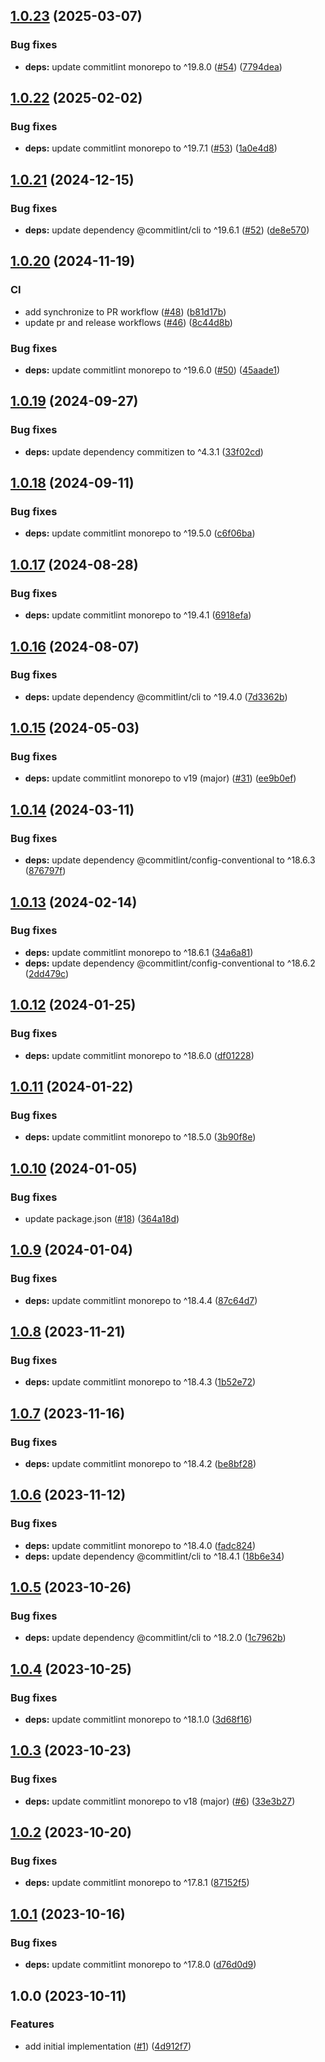 ## [1.0.23](https://github.com/technology-studio/commitlint/compare/v1.0.22...v1.0.23) (2025-03-07)


### Bug fixes

* **deps:** update commitlint monorepo to ^19.8.0 ([#54](https://github.com/technology-studio/commitlint/issues/54)) ([7794dea](https://github.com/technology-studio/commitlint/commit/7794dea7a7f56c8c3cb880301944e5ed0431dc71))

## [1.0.22](https://github.com/technology-studio/commitlint/compare/v1.0.21...v1.0.22) (2025-02-02)


### Bug fixes

* **deps:** update commitlint monorepo to ^19.7.1 ([#53](https://github.com/technology-studio/commitlint/issues/53)) ([1a0e4d8](https://github.com/technology-studio/commitlint/commit/1a0e4d81942e8d0e5c20dac61e5c4d234503baf1))

## [1.0.21](https://github.com/technology-studio/commitlint/compare/v1.0.20...v1.0.21) (2024-12-15)


### Bug fixes

* **deps:** update dependency @commitlint/cli to ^19.6.1 ([#52](https://github.com/technology-studio/commitlint/issues/52)) ([de8e570](https://github.com/technology-studio/commitlint/commit/de8e570cb37cb09c5908047fc593f1ef350efe93))

## [1.0.20](https://github.com/technology-studio/commitlint/compare/v1.0.19...v1.0.20) (2024-11-19)


### CI

* add synchronize to PR workflow ([#48](https://github.com/technology-studio/commitlint/issues/48)) ([b81d17b](https://github.com/technology-studio/commitlint/commit/b81d17b36c2d014ea9a5aa1f1eb174e1ab60800f))
* update pr and release workflows ([#46](https://github.com/technology-studio/commitlint/issues/46)) ([8c44d8b](https://github.com/technology-studio/commitlint/commit/8c44d8bdcd60fa5a9b2de60cac4d797ad6f8f02d))


### Bug fixes

* **deps:** update commitlint monorepo to ^19.6.0 ([#50](https://github.com/technology-studio/commitlint/issues/50)) ([45aade1](https://github.com/technology-studio/commitlint/commit/45aade13f32345d87c4b6f55632a103985f66b4b))

## [1.0.19](https://github.com/technology-studio/commitlint/compare/v1.0.18...v1.0.19) (2024-09-27)


### Bug fixes

* **deps:** update dependency commitizen to ^4.3.1 ([33f02cd](https://github.com/technology-studio/commitlint/commit/33f02cd658de8f7077f9b03a00a04a4e361c4b35))

## [1.0.18](https://github.com/technology-studio/commitlint/compare/v1.0.17...v1.0.18) (2024-09-11)


### Bug fixes

* **deps:** update commitlint monorepo to ^19.5.0 ([c6f06ba](https://github.com/technology-studio/commitlint/commit/c6f06bad3d93e896396957591d5b913c8fec9d42))

## [1.0.17](https://github.com/technology-studio/commitlint/compare/v1.0.16...v1.0.17) (2024-08-28)


### Bug fixes

* **deps:** update commitlint monorepo to ^19.4.1 ([6918efa](https://github.com/technology-studio/commitlint/commit/6918efa328dfaa77b47268db58ee933d08713723))

## [1.0.16](https://github.com/technology-studio/commitlint/compare/v1.0.15...v1.0.16) (2024-08-07)


### Bug fixes

* **deps:** update dependency @commitlint/cli to ^19.4.0 ([7d3362b](https://github.com/technology-studio/commitlint/commit/7d3362b46c318dbc0a8d22d0ca4539248cd5a44b))

## [1.0.15](https://github.com/technology-studio/commitlint/compare/v1.0.14...v1.0.15) (2024-05-03)


### Bug fixes

* **deps:** update commitlint monorepo to v19 (major) ([#31](https://github.com/technology-studio/commitlint/issues/31)) ([ee9b0ef](https://github.com/technology-studio/commitlint/commit/ee9b0efdb2db1a5580176a7b7ad42790d9ed6800))

## [1.0.14](https://github.com/technology-studio/commitlint/compare/v1.0.13...v1.0.14) (2024-03-11)


### Bug fixes

* **deps:** update dependency @commitlint/config-conventional to ^18.6.3 ([876797f](https://github.com/technology-studio/commitlint/commit/876797fbaae92c9364fb59503c74f376e0bf2f64))

## [1.0.13](https://github.com/technology-studio/commitlint/compare/v1.0.12...v1.0.13) (2024-02-14)


### Bug fixes

* **deps:** update commitlint monorepo to ^18.6.1 ([34a6a81](https://github.com/technology-studio/commitlint/commit/34a6a81335dd6858f0f1f1a2e462a52d737b1325))
* **deps:** update dependency @commitlint/config-conventional to ^18.6.2 ([2dd479c](https://github.com/technology-studio/commitlint/commit/2dd479c67d4c30a1fa34acbce1f692db032c5240))

## [1.0.12](https://github.com/technology-studio/commitlint/compare/v1.0.11...v1.0.12) (2024-01-25)


### Bug fixes

* **deps:** update commitlint monorepo to ^18.6.0 ([df01228](https://github.com/technology-studio/commitlint/commit/df0122805960f1a39d338a5362dcdc0f85cfde11))

## [1.0.11](https://github.com/technology-studio/commitlint/compare/v1.0.10...v1.0.11) (2024-01-22)


### Bug fixes

* **deps:** update commitlint monorepo to ^18.5.0 ([3b90f8e](https://github.com/technology-studio/commitlint/commit/3b90f8e25338ca83acf7d6068debacb8fdb3b2dc))

## [1.0.10](https://github.com/technology-studio/commitlint/compare/v1.0.9...v1.0.10) (2024-01-05)


### Bug fixes

* update package.json ([#18](https://github.com/technology-studio/commitlint/issues/18)) ([364a18d](https://github.com/technology-studio/commitlint/commit/364a18d29b873917c6a01c9d79509c6edb17c2ca))

## [1.0.9](https://github.com/technology-studio/commitlint/compare/v1.0.8...v1.0.9) (2024-01-04)


### Bug fixes

* **deps:** update commitlint monorepo to ^18.4.4 ([87c64d7](https://github.com/technology-studio/commitlint/commit/87c64d7f0daa90b3643ac0ef829920c2e7e1ae34))

## [1.0.8](https://github.com/technology-studio/commitlint/compare/v1.0.7...v1.0.8) (2023-11-21)


### Bug fixes

* **deps:** update commitlint monorepo to ^18.4.3 ([1b52e72](https://github.com/technology-studio/commitlint/commit/1b52e72331d94c7552ec7ef7027f321ffba1beb3))

## [1.0.7](https://github.com/technology-studio/commitlint/compare/v1.0.6...v1.0.7) (2023-11-16)


### Bug fixes

* **deps:** update commitlint monorepo to ^18.4.2 ([be8bf28](https://github.com/technology-studio/commitlint/commit/be8bf28585981de24c2774fc1b35b04f8e57acaa))

## [1.0.6](https://github.com/technology-studio/commitlint/compare/v1.0.5...v1.0.6) (2023-11-12)


### Bug fixes

* **deps:** update commitlint monorepo to ^18.4.0 ([fadc824](https://github.com/technology-studio/commitlint/commit/fadc824bb608bb759e80a6b5ae6242e456b5c428))
* **deps:** update dependency @commitlint/cli to ^18.4.1 ([18b6e34](https://github.com/technology-studio/commitlint/commit/18b6e34d0b71d55345fcf7bb6761ec05e3727326))

## [1.0.5](https://github.com/technology-studio/commitlint/compare/v1.0.4...v1.0.5) (2023-10-26)


### Bug fixes

* **deps:** update dependency @commitlint/cli to ^18.2.0 ([1c7962b](https://github.com/technology-studio/commitlint/commit/1c7962bd1593635ec95ddce737a233a6a02d62d5))

## [1.0.4](https://github.com/technology-studio/commitlint/compare/v1.0.3...v1.0.4) (2023-10-25)


### Bug fixes

* **deps:** update commitlint monorepo to ^18.1.0 ([3d68f16](https://github.com/technology-studio/commitlint/commit/3d68f1683de3132a43d3418b519cc487f1cd69e5))

## [1.0.3](https://github.com/technology-studio/commitlint/compare/v1.0.2...v1.0.3) (2023-10-23)


### Bug fixes

* **deps:** update commitlint monorepo to v18 (major) ([#6](https://github.com/technology-studio/commitlint/issues/6)) ([33e3b27](https://github.com/technology-studio/commitlint/commit/33e3b27d72ba8f0f0d4a059883c191640836ef72))

## [1.0.2](https://github.com/technology-studio/commitlint/compare/v1.0.1...v1.0.2) (2023-10-20)


### Bug fixes

* **deps:** update commitlint monorepo to ^17.8.1 ([87152f5](https://github.com/technology-studio/commitlint/commit/87152f5944a577f73bf7ebb1a22e2e0dcf44a1e3))

## [1.0.1](https://github.com/technology-studio/commitlint/compare/v1.0.0...v1.0.1) (2023-10-16)


### Bug fixes

* **deps:** update commitlint monorepo to ^17.8.0 ([d76d0d9](https://github.com/technology-studio/commitlint/commit/d76d0d9344f07d45e1c267e8a960a6f750cb2442))

## 1.0.0 (2023-10-11)


### Features

* add initial implementation ([#1](https://github.com/technology-studio/commitlint/issues/1)) ([4d912f7](https://github.com/technology-studio/commitlint/commit/4d912f70e89f2338710b055650ad6234c31779f6))
